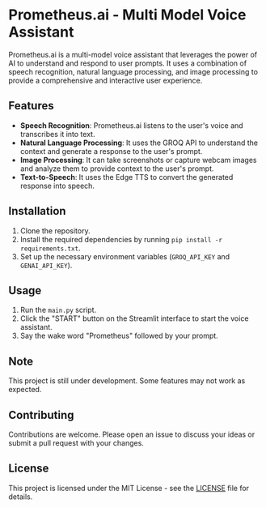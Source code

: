 # Prometheus.ai - Multi Model Voice Assistant

Prometheus.ai is a multi-model voice assistant that leverages the power of AI to understand and respond to user prompts. It uses a combination of speech recognition, natural language processing, and image processing to provide a comprehensive and interactive user experience.

## Features

- **Speech Recognition**: Prometheus.ai listens to the user's voice and transcribes it into text.
- **Natural Language Processing**: It uses the GROQ API to understand the context and generate a response to the user's prompt.
- **Image Processing**: It can take screenshots or capture webcam images and analyze them to provide context to the user's prompt.
- **Text-to-Speech**: It uses the Edge TTS to convert the generated response into speech.

## Installation

1. Clone the repository.
2. Install the required dependencies by running `pip install -r requirements.txt`.
3. Set up the necessary environment variables (`GROQ_API_KEY` and `GENAI_API_KEY`).

## Usage

1. Run the `main.py` script.
2. Click the "START" button on the Streamlit interface to start the voice assistant.
3. Say the wake word "Prometheus" followed by your prompt.

## Note

This project is still under development. Some features may not work as expected.

## Contributing

Contributions are welcome. Please open an issue to discuss your ideas or submit a pull request with your changes.

## License

This project is licensed under the MIT License - see the [LICENSE](./LICENSE) file for details.
